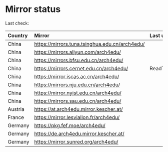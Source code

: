 <script src="./time.js"></script>
# Mirror status
Last check: <script type="text/javascript">localize(1748350381.4126966);</script>

|Country|Mirror|Last update|
|:------|:-----|:----------|
|China|https://mirrors.tuna.tsinghua.edu.cn/arch4edu/|<script type="text/javascript">localize(1748330158);</script>|
|China|https://mirrors.aliyun.com/arch4edu/|<script type="text/javascript">localize(1748330158);</script>|
|China|https://mirrors.bfsu.edu.cn/arch4edu/|<script type="text/javascript">localize(1748285242);</script>|
|China|https://mirrors.cernet.edu.cn/arch4edu/|ReadTimeout|
|China|https://mirror.iscas.ac.cn/arch4edu/|<script type="text/javascript">localize(1748285242);</script>|
|China|https://mirrors.nju.edu.cn/arch4edu/|<script type="text/javascript">localize(1748242105);</script>|
|China|https://mirror.nyist.edu.cn/arch4edu/|<script type="text/javascript">localize(1748285242);</script>|
|China|https://mirrors.sau.edu.cn/arch4edu/|<script type="text/javascript">localize(1731653531);</script>|
|Austria|https://at.arch4edu.mirror.kescher.at/|<script type="text/javascript">localize(1748330158);</script>|
|France|https://mirror.lesviallon.fr/arch4edu/|<script type="text/javascript">localize(1748285242);</script>|
|Germany|https://pkg.fef.moe/arch4edu/|<script type="text/javascript">localize(1748330158);</script>|
|Germany|https://de.arch4edu.mirror.kescher.at/|<script type="text/javascript">localize(1748330158);</script>|
|Germany|https://mirror.sunred.org/arch4edu/|<script type="text/javascript">localize(1748330158);</script>|

<script src="./tablefilter/tablefilter.js"></script>
<script src="./table.js"></script>